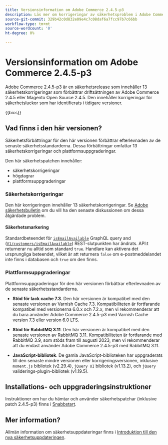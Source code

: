 ```yaml
---
title: Versionsinformation om Adobe Commerce 2.4.5-p3
description: Läs mer om korrigeringar av säkerhetsproblem i Adobe Commerce version 2.4.5-p3.
source-git-commit: 329b42c0d832e09e4c7c08daf6a7fcc97b7c66bb
workflow-type: tm+mt
source-wordcount: '0'
ht-degree: 0%

---
```



# Versionsinformation om Adobe Commerce 2.4.5-p3

Adobe Commerce 2.4.5-p3 är en säkerhetsrelease som innehåller 13 säkerhetskorrigeringar som förbättrar driftsättningen av Adobe Commerce 2.4.5 eller Magento Open Source 2.4.5. Den innehåller korrigeringar för säkerhetsluckor som har identifierats i tidigare versioner.

{{bics}}

## Vad finns i den här versionen?

Säkerhetsförbättringar för den här versionen förbättrar efterlevnaden av de senaste säkerhetsstandarderna.  Dessa förbättringar omfattar 13 säkerhetskorrigeringar och plattformsuppgraderingar.

Den här säkerhetspatchen innehåller:

* säkerhetskorrigeringar
* högdagrar
* plattformsuppgraderingar

### Säkerhetskorrigeringar

Den här korrigeringen innehåller 13 säkerhetskorrigeringar. Se [Adobe säkerhetsbulletin](https://helpx.adobe.com/security/products/magento/apsb23-35.html) om du vill ha den senaste diskussionen om dessa åtgärdade problem.

#### Säkerhetsmarkering

Standardbeteendet för [`isEmailAvailable`](https://developer.adobe.com/commerce/webapi/graphql/schema/customer/queries/is-email-available/) GraphQL query and ([`V1/customers/isEmailAvailable`](https://adobe-commerce.redoc.ly/2.4.6-admin/tag/customersisEmailAvailable/#operation/PostV1CustomersIsEmailAvailable)) REST-slutpunkten har ändrats. API:t returnerar nu alltid som standard `true`. Handlare kan aktivera det ursprungliga beteendet, vilket är att returnera `false` om e-postmeddelandet inte finns i databasen och `true` om den finns. <!-- AC-6695 -->

### Plattformsuppgraderingar

Plattformsuppgraderingar för den här versionen förbättrar efterlevnaden av de senaste säkerhetsstandarderna.

* **Stöd för lack cache 7.3**. Den här versionen är kompatibel med den senaste versionen av Varnish Cache 7.3. Kompatibiliteten är fortfarande kompatibel med versionerna 6.0.x och 7.2.x, men vi rekommenderar att du bara använder Adobe Commerce 2.4.5-p3 med Varnish Cache version 7.3 eller version 6.0 LTS.

* **Stöd för RabbitMQ 3.11**. Den här versionen är kompatibel med den senaste versionen av RabbitMQ 3.11. Kompatibiliteten är fortfarande med RabbitMQ 3.9, som stöds fram till augusti 2023, men vi rekommenderar att du endast använder Adobe Commerce 2.4.5-p3 med RabbitMQ 3.11.

* **JavaScript-bibliotek**. De gamla JavaScript-biblioteken har uppgraderats till den senaste mindre versionen eller korrigeringsversionen, inklusive `moment.js` bibliotek (v2.29.4), `jQuery UI` bibliotek (v1.13.2), och `jQuery` validerings-plugin-bibliotek (v1.19.5).

## Installations- och uppgraderingsinstruktioner

Instruktioner om hur du hämtar och använder säkerhetspatchar (inklusive patch 2.4.5-p3) finns i [Snabbstart](../../../installation/composer.md).

## Mer information?

Allmän information om säkerhetsuppdateringar finns i [Introduktion till den nya säkerhetsuppdateringen](https://community.magento.com/t5/Magento-DevBlog/Introducing-the-New-Security-Patch-Release/ba-p/141287).
